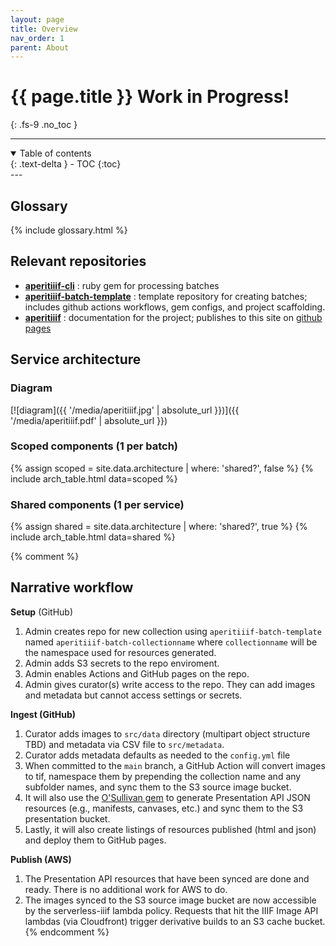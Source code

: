 ```yaml
---
layout: page
title: Overview
nav_order: 1
parent: About
---
```


# {{ page.title }} <span class="label label-purple">Work in Progress!</span>
{: .fs-9 .no_toc }

---

<details open markdown="block">
  <summary>
    Table of contents
  </summary>
  {: .text-delta }
- TOC
{:toc}
</details>
---

## Glossary

{% include glossary.html %}

## Relevant repositories

- **[aperitiiif-cli](https://githumiddlicomp/aperitiiif-cli)** : ruby gem for processing batches
- **[aperitiiif-batch-template](https://github.com/middlicomp/aperitiiif-batch-template)** : template repository for creating batches; includes github actions workflows, gem configs, and project scaffolding.
- **[aperitiiif](https://github.com/middlicomp/aperitiiif)** : documentation for the project; publishes to this site on [github pages](https://middlicomp.github.io/aperitiiif)

## Service architecture

### Diagram

[![diagram]({{ '/media/aperitiiif.jpg' | absolute_url }})]({{ '/media/aperitiiif.pdf' | absolute_url }})

### Scoped components (1 per batch)

{% assign scoped = site.data.architecture | where: 'shared?', false %}
{% include arch_table.html data=scoped %}

### Shared components (1 per service)

{% assign shared = site.data.architecture | where: 'shared?', true %}
{% include arch_table.html data=shared %}

{% comment %}

## Narrative workflow

**Setup** (GitHub)

1. Admin creates repo for new collection using `aperitiiif-batch-template` named `aperitiiif-batch-collectionname` where `collectionname` will be the namespace used for resources generated.
2. Admin adds S3 secrets to the repo enviroment.
3. Admin enables Actions and GitHub pages on the repo.
4. Admin gives curator(s) write access to the repo. They can add images and metadata but cannot access settings or secrets.

**Ingest (GitHub)**

1. Curator adds images to `src/data` directory (multipart object structure TBD) and metadata via CSV file to `src/metadata`.
2. Curator adds metadata defaults as needed to the `config.yml` file
3. When committed to the `main` branch, a GitHub Action will convert images to tif, namespace them by prepending the collection name and any subfolder names, and sync them to the S3 source image bucket.
4. It will also use the [O'Sullivan gem](https://github.com/iiif-prezi/osullivan) to generate Presentation API JSON resources (e.g., manifests, canvases, etc.) and sync them to the S3 presentation bucket.
5. Lastly, it will also create listings of resources published (html and json) and deploy them to GitHub pages.

**Publish (AWS)**

1. The Presentation API resources that have been synced are done and ready. There is no additional work for AWS to do.
2. The images synced to the S3 source image bucket are now accessible by the serverless-iiif lambda policy. Requests that hit the IIIF Image API lambdas (via Cloudfront) trigger derivative builds to an S3 cache bucket.
   {% endcomment %}
